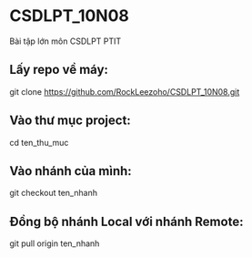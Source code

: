 # CSDLPT_10N08
Bài tập lớn môn CSDLPT PTIT

## Lấy repo về máy:
git clone https://github.com/RockLeezoho/CSDLPT_10N08.git

## Vào thư mục project:
cd ten_thu_muc

## Vào nhánh của mình:
git checkout ten_nhanh

## Đồng bộ nhánh Local với nhánh Remote:
git pull origin ten_nhanh
